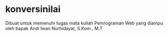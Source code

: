 # konversinilai
Dibuat untuk memenuhi tugas mata kuliah Pemrograman Web yang diampu oleh bapak Andi Iwan Nurhidayat, S.Kom., M.T
